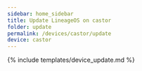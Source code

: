 ```yaml
---
sidebar: home_sidebar
title: Update LineageOS on castor
folder: update
permalink: /devices/castor/update
device: castor
---
```

{% include templates/device_update.md %}
